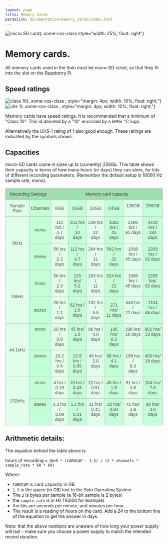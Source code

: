 ```yaml
---
layout: page
title: Memory Cards
permalink: documentation/memory_cards/index.html
---
```


![](/img/micro-sd.jpg "micro SD card" ){:.some-css-class style="width: 25%; float: right"}

# Memory cards.

All memory cards used in the Solo must be micro-SD sized, so that they fit into the slot on the Raspberry Pi.

## Speed ratings

![](/img/class-10.png "class 10" ){:.some-css-class ; style="margin: 4px; width: 10%; float: right;"}
![](/img/uhs-class-1.gif "uhs 1" ){:.some-css-class ; style="margin: 4px; width: 10%; float: right;"}

Memory cards have speed ratings.  It is recommended that a minimum of
"Class 10".  This id denoted by a "10" encircled by a letter "C logo.

Alternatively the UHS-I rating of 1 also good enough.  These ratings
are indicated by the symbols shown.

## Capacities

micro-SD cards come in sizes up to (currently) 256Gb. This table shows
their capacity in terms of how many hours (or days) they can store,
for lots of different recording parameters.  (Remember the default setup is
16000 Hz sample rate, mono).

<style type="text/css">
	.tg  {border-collapse:collapse;border-spacing:0;border-color:#bbb;}
	.tg td{font-family:Arial, sans-serif;font-size:14px;padding:10px 5px;border-style:solid;border-width:1px;overflow:hidden;word-break:normal;border-color:#bbb;color:#594F4F;background-color:#E0FFEB;}
	.tg th{font-family:Arial, sans-serif;font-size:14px;font-weight:normal;padding:10px 5px;border-style:solid;border-width:1px;overflow:hidden;word-break:normal;border-color:#bbb;color:#493F3F;background-color:#9DE0AD;}
	.tg .tg-s6z2{text-align:center}
	.tg .tg-2c7p{background-color:#C2FFD6;text-align:center}
	.tg .tg-baqh{text-align:center;vertical-align:top}
	.tg .tg-0l6a{background-color:#C2FFD6;text-align:center;vertical-align:top}
</style>
<table class="tg">
	<tr>
		<th class="tg-baqh" colspan="2">Recording Settings</th>
		<th class="tg-baqh" colspan="6">Memory card capacity</th>
	</tr>
	<tr>
		<td class="tg-s6z2">Sample Rate</td>
		<td class="tg-2c7p">Channels</td>
		<td class="tg-s6z2">8GB</td>
		<td class="tg-2c7p">16GB</td>
		<td class="tg-s6z2">32GB</td>
		<td class="tg-2c7p">64GB</td>
		<td class="tg-baqh">128GB</td>
		<td class="tg-0l6a">256GB</td>
	</tr>
	<tr>
		<td class="tg-s6z2" rowspan="2">8kHz</td>
		<td class="tg-2c7p">mono</td>
		<td class="tg-s6z2">112 hrs /<br>4.7 days</td>
		<td class="tg-2c7p">251 hrs /<br>10 days</td>
		<td class="tg-s6z2">529 hrs /<br>22 days</td>
		<td class="tg-2c7p">1085 hrs /<br>45 days</td>
		<td class="tg-baqh">2196 hrs /<br>91 days</td>
		<td class="tg-0l6a">4418 hrs /<br>184 days</td>
	</tr>
	<tr>
		<td class="tg-2c7p">stereo</td>
		<td class="tg-s6z2">56 hrs / <br>2.3 days</td>
		<td class="tg-2c7p">112 hrs /<br>4.7 days</td>
		<td class="tg-s6z2">264 hrs / <br>11 days</td>
		<td class="tg-2c7p">542 hrs /<br>22 days</td>
		<td class="tg-baqh">1098 hrs /<br>45 days</td>
		<td class="tg-0l6a">2209 hrs /<br>92 days</td>
	</tr>
	<tr>
		<td class="tg-s6z2" rowspan="2">16kHz</td>
		<td class="tg-2c7p">mono</td>
		<td class="tg-s6z2">56 hrs /<br>2.3 days</td>
		<td class="tg-2c7p">125 hrs/<br>5.2 days</td>
		<td class="tg-s6z2">263 hrs /<br>11 days</td>
		<td class="tg-2c7p">524 hrs /<br>22 days</td>
		<td class="tg-baqh">1098 hrs /<br>45 days</td>
		<td class="tg-0l6a">2209 hrs/<br>92 days</td>
	</tr>
	<tr>
		<td class="tg-2c7p">stereo</td>
		<td class="tg-s6z2">28 hrs /<br>1.1 days</td>
		<td class="tg-2c7p">62 hrs /<br>2.6 days</td>
		<td class="tg-s6z2">132 hrs /<br>5.5 days</td>
		<td class="tg-2c7p">271 hrs/<br>11 days</td>
		<td class="tg-baqh">549 hrs /<br>22 days</td>
		<td class="tg-0l6a">1104 hrs /<br>46 days</td>
	</tr>
	<tr>
		<td class="tg-s6z2" rowspan="2">44.1kHz</td>
		<td class="tg-0l6a">mono</td>
		<td class="tg-baqh">20 hrs /<br>0.8 days</td>
		<td class="tg-0l6a">45 hrs/<br>1.9 days</td>
		<td class="tg-baqh">96 hrs /<br>4.0 days</td>
		<td class="tg-0l6a">196 hrs/<br>8.2 days</td>
		<td class="tg-baqh">398 hrs/<br>16 days</td>
		<td class="tg-0l6a">801 hrs/<br>33 days</td>
	</tr>
	<tr>
		<td class="tg-0l6a">stereo</td>
		<td class="tg-baqh">10.2 hrs /<br>0.4 days</td>
		<td class="tg-0l6a">22.8 hrs /<br>0.95 days</td>
		<td class="tg-baqh">48 hrs/<br>2.0 days</td>
		<td class="tg-0l6a">98 hrs /<br>4.1 days</td>
		<td class="tg-baqh">199 hrs /<br>8.3 days</td>
		<td class="tg-0l6a">400 hrs/<br>16 days</td>
	</tr>
	<tr>
		<td class="tg-s6z2" rowspan="2">192kHz</td>
		<td class="tg-0l6a">mono</td>
		<td class="tg-baqh">4 hrs /<br>0.19 days</td>
		<td class="tg-0l6a">10 hrs /<br>0.43 days</td>
		<td class="tg-baqh">22 hrs /<br>0.91 days</td>
		<td class="tg-0l6a">45 hrs /<br>1.8 days</td>
		<td class="tg-baqh">91 hrs /<br>3.8 days</td>
		<td class="tg-0l6a">184 hrs/<br>7.6 days</td>
	</tr>
	<tr>
		<td class="tg-0l6a">stereo</td>
		<td class="tg-baqh">2.3 hrs /<br>0.09 days</td>
		<td class="tg-0l6a">5.2 hrs /<br>0.21 days</td>
		<td class="tg-baqh">11 hrs/<br>0.45 days</td>
		<td class="tg-0l6a">22 hrs/<br>0.94 days</td>
		<td class="tg-baqh">45 hrs/<br>1.9 days</td>
		<td class="tg-0l6a">92 hrs/<br>3.8 days</td>
	</tr>
</table>



## Arithmetic details:

The equation behind the table above is:

hours of recording = `10e9 * (CARDCAP - 1.5) / (2 * channels * sample_rate * 60 * 60)`

Where:
- `CARDCAP` is card capacity in GB
- `1.5` is the space (in GB) lost to the Solo Operating System
- The `2` is bytes per sample   (a 16-bit sample is 2 bytes)
- the `sample_rate` is in Hz (16000 for example)
- the `60`s are seconds per minute, and minutes per hour.
- The result is a reading of *hours* on the card.  Add a 24 to the bottom line of the equation to get the answer in days.

Note: that the above numbers are unaware of how long your power supply
will last - make sure you choose a power supply to match the intended
record duration.


